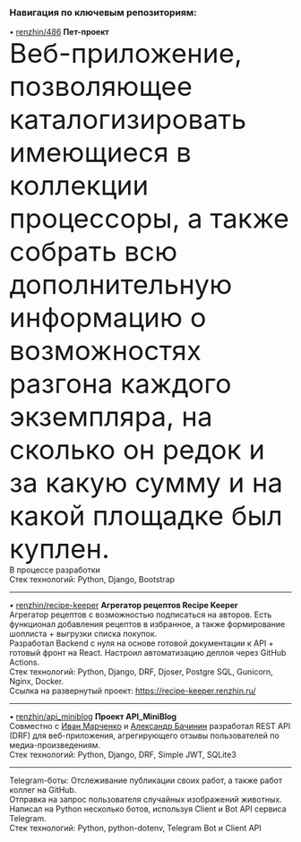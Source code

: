### Навигация по ключевым репозиториям:

• [renzhin/486](https://github.com/renzhin/486) <b>Пет-проект</b><br>
<font size=7>Веб-приложение, позволяющее каталогизировать имеющиеся в коллекции процессоры, а также собрать всю дополнительную информацию о возможностях разгона каждого экземпляра, на сколько он редок и за какую сумму и на какой площадке был куплен.</font><br>
В процессе разработки<br>
Стек технологий: Python, Django, Bootstrap<br>
***

• [renzhin/recipe-keeper](https://github.com/renzhin/recipe-keeper) <b>Агрегатор рецептов Recipe Keeper</b><br>
Агрегатор рецептов с возможностью подписаться на авторов. Есть функционал добавления рецептов в избранное, а также формирование шоплиста + выгрузки списка покупок.<br>
Разработал Backend с нуля на основе готовой документации к API + готовый фронт на React.
Настроил автоматизацию деплоя через GitHub Actions.<br>
Стек технологий: Python, Django, DRF, Djoser, Postgre SQL, Gunicorn, Nginx, Docker.<br>
Ссылка на развернутый проект: https://recipe-keeper.renzhin.ru/ 
***

• [renzhin/api_miniblog](https://github.com/renzhin/api_miniblog) <b>Проект API_MiniBlog</b><br>
Совместно с [Иван Марченко](@IvanMarchenko69) и [Александр Бачинин](@WizardsNo) разработал REST API (DRF) для веб-приложения, агрегирующего отзывы пользователей по медиа-произведениям.<br>
Стек технологий: Python, Django, DRF, Simple JWT, SQLite3
***

Telegram-боты: Отслеживание публикации своих работ, а также работ коллег на GitHub.<br>
Отправка на запрос пользователя случайных изображений животных.<br>
Написал на Python несколько ботов, используя Client и Bot API сервиса Telegram.<br>
Стек технологий: Python, python-dotenv, Telegram Bot и Client API

<!--
**renzhin/renzhin** is a ✨ _special_ ✨ repository because its `README.md` (this file) appears on your GitHub profile.

Here are some ideas to get you started:

- 🔭 I’m currently working on ...
- 🌱 I’m currently learning ...
- 👯 I’m looking to collaborate on ...
- 🤔 I’m looking for help with ...
- 💬 Ask me about ...
- 📫 How to reach me: ...
- 😄 Pronouns: ...
- ⚡ Fun fact: ...
-->

